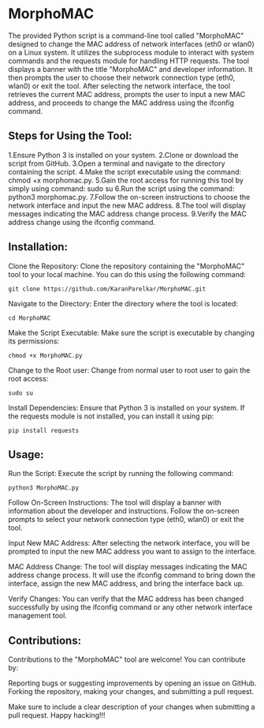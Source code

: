 # MorphoMAC
The provided Python script is a command-line tool called "MorphoMAC" designed to change the MAC address of network interfaces (eth0 or wlan0) on a Linux system. It utilizes the subprocess module to interact with system commands and the requests module for handling HTTP requests.
The tool displays a banner with the title "MorphoMAC" and developer information. It then prompts the user to choose their network connection type (eth0, wlan0) or exit the tool. After selecting the network interface, the tool retrieves the current MAC address, prompts the user to input a new MAC address, and proceeds to change the MAC address using the ifconfig command.


## Steps for Using the Tool:

1.Ensure Python 3 is installed on your system.
2.Clone or download the script from GitHub.
3.Open a terminal and navigate to the directory containing the script.
4.Make the script executable using the command: chmod +x morphomac.py.
5.Gain the root access for running this tool by simply using command: sudo su
6.Run the script using the command: python3 morphomac.py.
7.Follow the on-screen instructions to choose the network interface and input the new MAC address.
8.The tool will display messages indicating the MAC address change process.
9.Verify the MAC address change using the ifconfig command.

## Installation:

Clone the Repository: Clone the repository containing the "MorphoMAC" tool to your local machine. You can do this using the following command:

    git clone https://github.com/KaranParelkar/MorphoMAC.git

Navigate to the Directory: Enter the directory where the tool is located:

    cd MorphoMAC

Make the Script Executable: Make sure the script is executable by changing its permissions:

    chmod +x MorphoMAC.py

Change to the Root user: Change from normal user to root user to gain the root access:

    sudo su

Install Dependencies: Ensure that Python 3 is installed on your system. If the requests module is not installed, you can install it using pip:

    pip install requests


## Usage:

Run the Script: Execute the script by running the following command:

    python3 MorphoMAC.py

Follow On-Screen Instructions: The tool will display a banner with information about the developer and instructions. Follow the on-screen prompts to select your network connection type (eth0, wlan0) or exit the tool.

Input New MAC Address: After selecting the network interface, you will be prompted to input the new MAC address you want to assign to the interface.

MAC Address Change: The tool will display messages indicating the MAC address change process. It will use the ifconfig command to bring down the interface, assign the new MAC address, and bring the interface back up.

Verify Changes: You can verify that the MAC address has been changed successfully by using the ifconfig command or any other network interface management tool.



## Contributions:

Contributions to the "MorphoMAC" tool are welcome! You can contribute by:

Reporting bugs or suggesting improvements by opening an issue on GitHub.
Forking the repository, making your changes, and submitting a pull request.

Make sure to include a clear description of your changes when submitting a pull request. Happy hacking!!!
